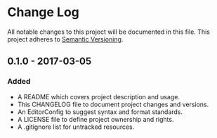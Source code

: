 # Change Log

All notable changes to this project will be documented in this file. This
project adheres to [Semantic Versioning](http://semver.org).

## 0.1.0 - 2017-03-05

### Added

  - A README which covers project description and usage.
  - This CHANGELOG file to document project changes and versions.
  - An EditorConfig to suggest syntax and format standards.
  - A LICENSE file to define project ownership and rights.
  - A .gitignore list for untracked resources.
